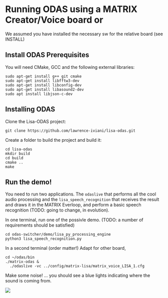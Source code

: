# Running ODAS using a MATRIX Creator/Voice board or 

We assumed you have installed the necessary sw for the relative board (see INSTALL)

## Install ODAS Prerequisites

You will need CMake, GCC and the following external libraries:

```batch
sudo apt-get install g++ git cmake
sudo apt-get install libfftw3-dev
sudo apt-get install libconfig-dev
sudo apt-get install libasound2-dev
sudo apt install libjson-c-dev
```

## Installing ODAS

Clone the Lisa-ODAS project:

```batch
git clone https://github.com/lawrence-iviani/lisa-odas.git
```

Create a folder to build the project and build it:

```batch
cd lisa-odas
mkdir build
cd build
cmake ..
make
```

## Run the demo!

You need to run two applications. The `odaslive` that performs all the cool audio processing and the `lisa_speech_recognition` that receives the result and draws it in the MATRIX Everloop, and perform a basic speech recognition (TODO: going to change, in evolution).

In one terminal, run one of the possivle demo. (TODO: a number of requirements should be satisfied)
```batch
cd odas-switcher/demo/lisa_py_processing_engine 
python3 lisa_speech_recognition.py
```

In a second terminal (order matter!)
Adapt for other board, 
```batch
cd ~/odas/bin
./matrix-odas &
  ./odaslive -vc ../config/matrix-lisa/matrix_voice_LISA_1.cfg
```

Make some noise! ... you should see a blue lights indicating where the sound is coming from.

![](./matrix-odas-running.gif)
